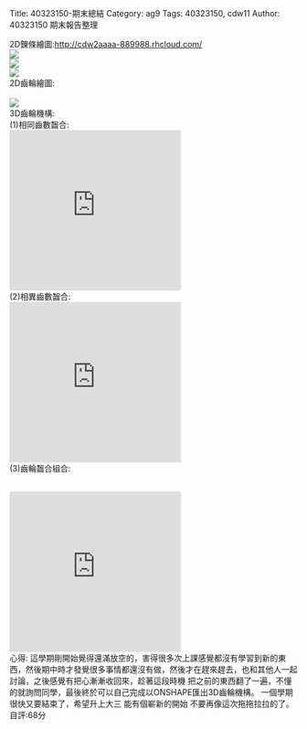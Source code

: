 Title: 40323150-期末總結
Category: ag9
Tags: 40323150, cdw11
Author: 40323150
期末報告整理

<!-- PELICAN_END_SUMMARY -->

2D鍊條繪圖:<a href="http://cdw2aaaa-889988.rhcloud.com/">http://cdw2aaaa-889988.rhcloud.com/</a>
<br><img src="http://i.imgur.com/jj9Vt8a.png">
<br><img src="http://i.imgur.com/Bb5ypKf.png">
<br><img src="http://i.imgur.com/GKtKj9j.png"><br>
2D齒輪繪圖:<br>
<br><img src="http://i.imgur.com/cyx0EAZ.png"><br>
3D齒輪機構:<br>
(1)相同齒數齧合:
<br><iframe src="https://player.vimeo.com/video/171293603" width="300" height="281" frameborder="0" webkitallowfullscreen mozallowfullscreen allowfullscreen></iframe><br>
(2)相異齒數齧合:
<br><iframe src="https://player.vimeo.com/video/171293801" width="300" height="281" frameborder="0" webkitallowfullscreen mozallowfullscreen allowfullscreen></iframe><br>
(3)齒輪齧合組合:
<br><script src="https://embed.github.com/view/3d/40323150/2015cadp/gh-pages/images/齒輪齧和.stl"></script><br>
<iframe src="https://player.vimeo.com/video/171294071" width="300" height="281" frameborder="0" webkitallowfullscreen mozallowfullscreen allowfullscreen></iframe><br>
心得:
這學期剛開始覺得還滿放空的，害得很多次上課感覺都沒有學習到新的東西，然後期中時才發覺很多事情都還沒有做，然後才在趕來趕去，也和其他人一起討論，之後感覺有把心漸漸收回來，趁著這段時機 把之前的東西翻了一遍，不懂的就詢問同學，最後終於可以自己完成以ONSHAPE匯出3D齒輪機構。
一個學期很快又要結束了，希望升上大三 能有個嶄新的開始 不要再像這次拖拖拉拉的了。
自評:68分
